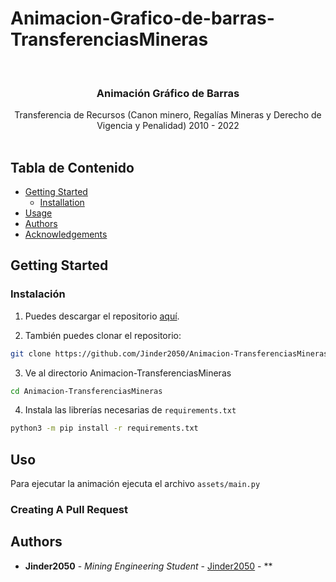 # Animacion-Grafico-de-barras-TransferenciasMineras
<br/>
<p align="center">
  <h3 align="center">Animación Gráfico de Barras</h3>

  <p align="center">
    Transferencia de Recursos (Canon minero, Regalías Mineras y Derecho de Vigencia y Penalidad) 2010 - 2022
    <br/>
    <br/>
  </p>
</p>



## Tabla de Contenido

* [Getting Started](#getting-started)
  * [Installation](#installation)
* [Usage](#usage)
* [Authors](#authors)
* [Acknowledgements](#acknowledgements)

## Getting Started


### Instalación

1. Puedes descargar el repositorio [aquí](https://github.com/Jinder2050/Animacion-TransferenciasMineras/archive/refs/heads/main.zip).

2. También puedes clonar el repositorio:

```sh
git clone https://github.com/Jinder2050/Animacion-TransferenciasMineras.git
```

3. Ve al directorio Animacion-TransferenciasMineras
```sh
cd Animacion-TransferenciasMineras
```

4. Instala las librerías necesarias de `requirements.txt`

```sh
python3 -m pip install -r requirements.txt
```

## Uso

Para ejecutar la animación ejecuta el archivo `assets/main.py`

### Creating A Pull Request



## Authors

* **Jinder2050** - *Mining Engineering Student* - [Jinder2050](https://github.com/Jinder2050) - **

